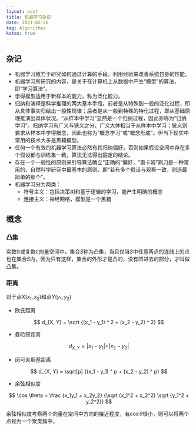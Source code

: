 ```yaml
---
layout: post
title: 机器学习杂记
date: 2021-02-26
tag: Algorithms
katex: true
---
```


## 杂记

- 机器学习致力于研究如何通过计算的手段，利用经验来改善系统自身的性能。
- 机器学习所研究的内容，是关于在计算机上从数据中产生“模型”的算法，即“学习算法”。
- 学得模型适用于新样本的能力，称为泛化能力。
- 归纳和演绎是科学推理的两大基本手段。前者是从特殊到一般的泛化过程，即从具体事实归结出一般性规律；后者是从一般到特殊的特化过程，即从基础原理推演出具体状况。“从样本中学习”显然是一个归纳过程，因此亦称为“归纳学习”。归纳学习有广义与狭义之分，广义大体相当于从样本中学习；狭义则要求从样本中学得概念，因此也称为“概念学习”或“概念形成”。但当下现实中常用的技术大多是黑箱模型。
- 任何一个有效的机器学习算法必然有其归纳偏好，否则如果假设空间中存在多个假设都与训练集一致，算法无法得出固定的结论。
- 存在一个一般性的原则来引导算法确立“正确的”偏好，“奥卡姆”剃刀是一种常用的、自然科学研究中最基本的原则，即“若有多个假设与观察一致，则选最简单的那个”。
- 机器学习分为两类：
  - 符号主义：包括决策树和基于逻辑的学习，能产生明确的概念
  - 连接主义：神经网络，模型是一个黑箱

## 概念

### 凸集

实数$\mathbb{R}$或复数$\mathbb{C}$向量空间中，集合$S$称为凸集，当且仅当$S$中任意两点的连线上的点也在集合$S$内，因为只有这样，集合的外形才是凸的，没有凹进去的部分，才叫做凸集。

### 距离

对于点$X(x_1, x_2)$和点$Y(y_1, y_2)$

- 欧氏距离

$$
d_{X, Y} = \sqrt {(x_1 - y_1) ^ 2 + (x_2 - y_2) ^ 2}
$$

- 曼哈顿距离

$$
d_{X, Y} = \vert x_1 - y_1 \vert + \vert x_2 - y_2 \vert
$$

- 闵可夫斯基距离

$$
d_{X, Y} = \sqrt[p] {(x_1 - y_1) ^ p + (x_2 - y_2) ^ p}
$$

- 余弦相似度

$$
\cos \theta = \frac {x_1y_1 + x_2y_2} {\sqrt {x_1^2 + x_2^2} \sqrt {y_1^2 + y_2^2}}
$$

  余弦相似度考察两个向量在空间中方向的接近程度，若$\cos \theta$很小，则可以将两个点视为一个聚类簇中。


